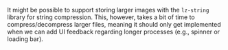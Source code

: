 It might be possible to support storing larger images with the `lz-string` library for string compression. This, however, takes a bit of time to compress/decompress larger files, meaning it should only get implemented when we can add UI feedback regarding longer processes (e.g., spinner or loading bar).
